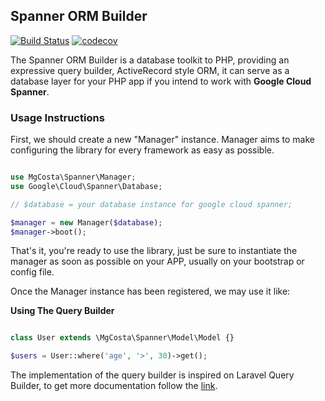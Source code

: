 ## Spanner ORM Builder

[![Build Status](https://travis-ci.com/mgcostaParedes/spanner-orm-builder.svg?branch=main)](https://travis-ci.com/mgcostaParedes/spanner-orm-builder)
[![codecov](https://codecov.io/gh/mgcostaParedes/spanner-orm-builder/branch/main/graph/badge.svg?token=OEUY7ZDTOP)](https://codecov.io/gh/mgcostaParedes/spanner-orm-builder)

The Spanner ORM Builder is a database toolkit to PHP, providing an expressive query builder, ActiveRecord style ORM, it can serve as a database layer for your PHP app if you intend to work with **Google Cloud Spanner**.

### Usage Instructions

First, we should create a new "Manager" instance. Manager aims to make configuring the library for every framework as easy as possible.

```PHP

use MgCosta\Spanner\Manager;
use Google\Cloud\Spanner\Database;

// $database = your database instance for google cloud spanner;

$manager = new Manager($database);
$manager->boot();

```

That's it, you're ready to use the library, just be sure to instantiate the manager as soon as possible on your APP, usually on your bootstrap or config file.

Once the Manager instance has been registered, we may use it like:

**Using The Query Builder**

```PHP

class User extends \MgCosta\Spanner\Model\Model {}

$users = User::where('age', '>', 30)->get();

```

The implementation of the query builder is inspired on Laravel Query Builder, to get more documentation follow the [link](https://laravel.com/docs/master/queries).